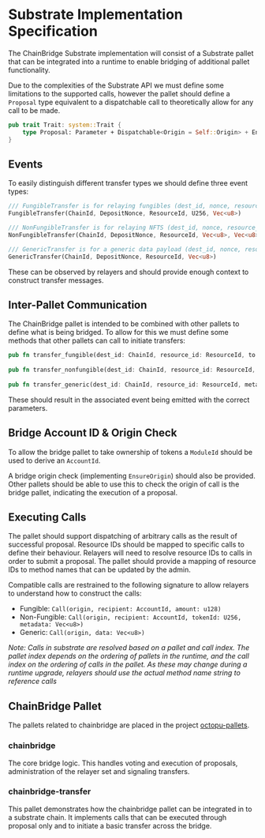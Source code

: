 # Substrate Implementation Specification

The ChainBridge Substrate implementation will consist of a Substrate pallet that can be integrated into a runtime to enable bridging of additional pallet functionality. 

Due to the complexities of the Substrate API we must define some limitations to the supported calls, however the pallet should define a `Proposal` type equivalent to a dispatchable call to theoretically allow for any call to be made.

```rust
pub trait Trait: system::Trait {
    type Proposal: Parameter + Dispatchable<Origin = Self::Origin> + EncodeLike + GetDispatchInfo;
}
```

## Events

To easily distinguish different transfer types we should define three event types:

```rust
/// FungibleTransfer is for relaying fungibles (dest_id, nonce, resource_id, amount, recipient, metadata)
FungibleTransfer(ChainId, DepositNonce, ResourceId, U256, Vec<u8>)

/// NonFungibleTransfer is for relaying NFTS (dest_id, nonce, resource_id, token_id, recipient, metadata)
NonFungibleTransfer(ChainId, DepositNonce, ResourceId, Vec<u8>, Vec<u8>, Vec<u8>)

/// GenericTransfer is for a generic data payload (dest_id, nonce, resource_id, metadata)
GenericTransfer(ChainId, DepositNonce, ResourceId, Vec<u8>)
```

These can be observed by relayers and should provide enough context to construct transfer messages. 

## Inter-Pallet Communication

The ChainBridge pallet is intended to be combined with other pallets to define what is being bridged. To allow for this we must define some methods that other pallets can call to initiate transfers:

```rust
pub fn transfer_fungible(dest_id: ChainId, resource_id: ResourceId, to: Vec<u8>, amount: U256,)
    
pub fn transfer_nonfungible(dest_id: ChainId, resource_id: ResourceId, token_id: Vec<u8>, to: Vec<u8>, metadata: Vec<u8>)
    
pub fn transfer_generic(dest_id: ChainId, resource_id: ResourceId, metadata: Vec<u8>)
```

These should result in the associated event being emitted with the correct parameters.

## Bridge Account ID & Origin Check

To allow the bridge pallet to take ownership of tokens a `ModuleId` should be used to derive an `AccountId`.

A bridge origin check (implementing `EnsureOrigin`) should also be provided. Other pallets should be able to use this to check the origin of call is the bridge pallet, indicating the execution of a proposal.

## Executing Calls

The pallet should support dispatching of arbitrary calls as the result of successful proposal. Resource IDs should be mapped to specific calls to define their behaviour. Relayers will need to resolve resource IDs to calls in order to submit a proposal. The pallet should provide a mapping of resource IDs to method names that can be updated by the admin.

Compatible calls are restrained to the following signature to allow relayers to understand how to construct the calls: 
- Fungible: `Call(origin, recipient: AccountId, amount: u128)`
- Non-Fungible: `Call(origin, recipient: AccountId, tokenId: U256, metadata: Vec<u8>)`
- Generic: `Call(origin, data: Vec<u8>)`


*Note: Calls in substrate are resolved based on a pallet and call index. The pallet index depends on the ordering of pallets in the runtime, and the call index on the ordering of calls in the pallet. As these may change during a runtime upgrade, relayers should use the actual method name string to reference calls* 

## ChainBridge Pallet
The pallets related to chainbridge are placed in the project [octopu-pallets](https://github.com/octopus-network/octopus-pallets/tree/feature/add-chainbridge-v1).
### chainbridge
The core bridge logic. This handles voting and execution of proposals, administration of the relayer set and signaling transfers.
### chainbridge-transfer
This pallet demonstrates how the chainbridge pallet can be integrated in to a substrate chain. It implements calls that can be executed through proposal only and to initiate a basic transfer across the bridge.
